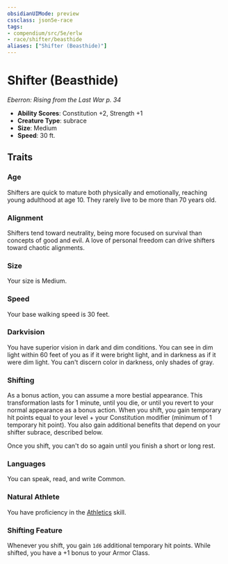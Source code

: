 ```yaml
---
obsidianUIMode: preview
cssclass: json5e-race
tags:
- compendium/src/5e/erlw
- race/shifter/beasthide
aliases: ["Shifter (Beasthide)"]
---
```


# Shifter (Beasthide)
*Eberron: Rising from the Last War p. 34*

- **Ability Scores**: Constitution +2, Strength +1
- **Creature Type**: subrace
- **Size**: Medium
- **Speed**: 30 ft.


## Traits

### Age

Shifters are quick to mature both physically and emotionally, reaching young adulthood at age 10. They rarely live to be more than 70 years old.

### Alignment

Shifters tend toward neutrality, being more focused on survival than concepts of good and evil. A love of personal freedom can drive shifters toward chaotic alignments.

### Size

Your size is Medium.

### Speed

Your base walking speed is 30 feet.

### Darkvision

You have superior vision in dark and dim conditions. You can see in dim light within 60 feet of you as if it were bright light, and in darkness as if it were dim light. You can't discern color in darkness, only shades of gray.

### Shifting

As a bonus action, you can assume a more bestial appearance. This transformation lasts for 1 minute, until you die, or until you revert to your normal appearance as a bonus action. When you shift, you gain temporary hit points equal to your level + your Constitution modifier (minimum of 1 temporary hit point). You also gain additional benefits that depend on your shifter subrace, described below.

Once you shift, you can't do so again until you finish a short or long rest.

### Languages

You can speak, read, and write Common.

### Natural Athlete

You have proficiency in the [Athletics](../../Rules%20&%20Options/5e%20Rules/skills.md##Athletics) skill.

### Shifting Feature

Whenever you shift, you gain `1d6` additional temporary hit points. While shifted, you have a +1 bonus to your Armor Class.